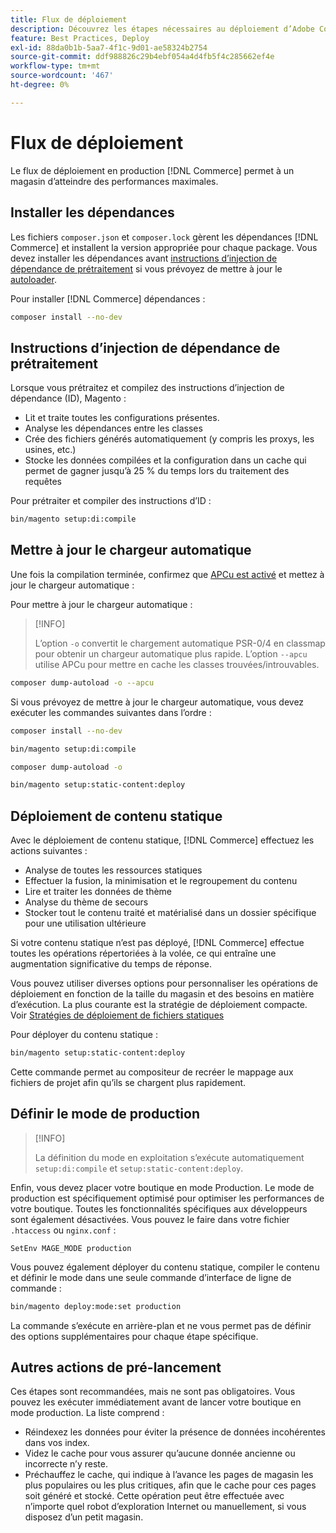 ```yaml
---
title: Flux de déploiement
description: Découvrez les étapes nécessaires au déploiement d’Adobe Commerce dans un environnement de production.
feature: Best Practices, Deploy
exl-id: 88da0b1b-5aa7-4f1c-9d01-ae58324b2754
source-git-commit: ddf988826c29b4ebf054a4d4fb5f4c285662ef4e
workflow-type: tm+mt
source-wordcount: '467'
ht-degree: 0%

---
```


# Flux de déploiement

Le flux de déploiement en production [!DNL Commerce] permet à un magasin d’atteindre des performances maximales.

## Installer les dépendances

Les fichiers `composer.json` et `composer.lock` gèrent les dépendances [!DNL Commerce] et installent la version appropriée pour chaque package. Vous devez installer les dépendances avant [instructions d’injection de dépendance de prétraitement](#preprocess-dependency-injection-instructions) si vous prévoyez de mettre à jour le [autoloader](#update-the-autoloader).

Pour installer [!DNL Commerce] dépendances :

```bash
composer install --no-dev
```

## Instructions d’injection de dépendance de prétraitement

Lorsque vous prétraitez et compilez des instructions d’injection de dépendance (ID), Magento :

* Lit et traite toutes les configurations présentes.
* Analyse les dépendances entre les classes
* Crée des fichiers générés automatiquement (y compris les proxys, les usines, etc.)
* Stocke les données compilées et la configuration dans un cache qui permet de gagner jusqu’à 25 % du temps lors du traitement des requêtes

Pour prétraiter et compiler des instructions d’ID :

```bash
bin/magento setup:di:compile
```

## Mettre à jour le chargeur automatique

Une fois la compilation terminée, confirmez que [APCu est activé](../performance/software.md#php-settings) et mettez à jour le chargeur automatique :

Pour mettre à jour le chargeur automatique :

>[!INFO]
>
>L’option `-o` convertit le chargement automatique PSR-0/4 en classmap pour obtenir un chargeur automatique plus rapide. L’option `--apcu` utilise APCu pour mettre en cache les classes trouvées/introuvables.

```bash
composer dump-autoload -o --apcu
```

Si vous prévoyez de mettre à jour le chargeur automatique, vous devez exécuter les commandes suivantes dans l’ordre :

```bash
composer install --no-dev
```

```bash
bin/magento setup:di:compile
```

```bash
composer dump-autoload -o
```

```bash
bin/magento setup:static-content:deploy
```

## Déploiement de contenu statique

Avec le déploiement de contenu statique, [!DNL Commerce] effectuez les actions suivantes :

* Analyse de toutes les ressources statiques
* Effectuer la fusion, la minimisation et le regroupement du contenu
* Lire et traiter les données de thème
* Analyse du thème de secours
* Stocker tout le contenu traité et matérialisé dans un dossier spécifique pour une utilisation ultérieure

Si votre contenu statique n’est pas déployé, [!DNL Commerce] effectue toutes les opérations répertoriées à la volée, ce qui entraîne une augmentation significative du temps de réponse.

Vous pouvez utiliser diverses options pour personnaliser les opérations de déploiement en fonction de la taille du magasin et des besoins en matière d’exécution. La plus courante est la stratégie de déploiement compacte. Voir [Stratégies de déploiement de fichiers statiques](../configuration/cli/static-view-file-strategy.md)

Pour déployer du contenu statique :

```bash
bin/magento setup:static-content:deploy
```

Cette commande permet au compositeur de recréer le mappage aux fichiers de projet afin qu’ils se chargent plus rapidement.

## Définir le mode de production

>[!INFO]
>
>La définition du mode en exploitation s’exécute automatiquement `setup:di:compile` et `setup:static-content:deploy`.

Enfin, vous devez placer votre boutique en mode Production. Le mode de production est spécifiquement optimisé pour optimiser les performances de votre boutique. Toutes les fonctionnalités spécifiques aux développeurs sont également désactivées. Vous pouvez le faire dans votre fichier `.htaccess` ou `nginx.conf` :

`SetEnv MAGE_MODE production`

Vous pouvez également déployer du contenu statique, compiler le contenu et définir le mode dans une seule commande d’interface de ligne de commande :

```bash
bin/magento deploy:mode:set production
```

La commande s’exécute en arrière-plan et ne vous permet pas de définir des options supplémentaires pour chaque étape spécifique.

## Autres actions de pré-lancement

Ces étapes sont recommandées, mais ne sont pas obligatoires. Vous pouvez les exécuter immédiatement avant de lancer votre boutique en mode production. La liste comprend :

* Réindexez les données pour éviter la présence de données incohérentes dans vos index.
* Videz le cache pour vous assurer qu’aucune donnée ancienne ou incorrecte n’y reste.
* Préchauffez le cache, qui indique à l’avance les pages de magasin les plus populaires ou les plus critiques, afin que le cache pour ces pages soit généré et stocké. Cette opération peut être effectuée avec n’importe quel robot d’exploration Internet ou manuellement, si vous disposez d’un petit magasin.
